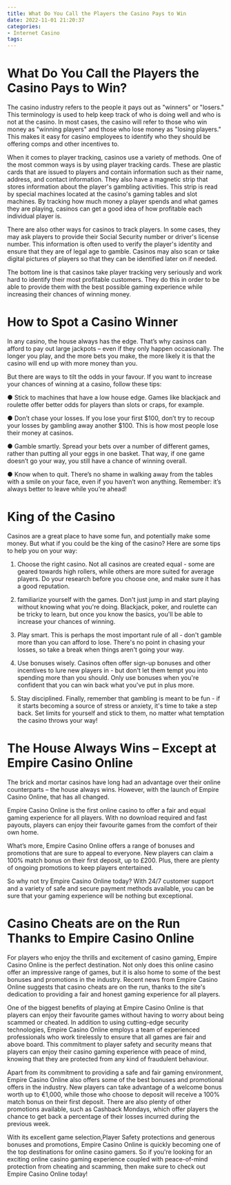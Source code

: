 ```yaml
---
title: What Do You Call the Players the Casino Pays to Win
date: 2022-11-01 21:20:37
categories:
- Internet Casino
tags:
---
```



#  What Do You Call the Players the Casino Pays to Win?

The casino industry refers to the people it pays out as "winners" or "losers." This terminology is used to help keep track of who is doing well and who is not at the casino. In most cases, the casino will refer to those who win money as "winning players" and those who lose money as "losing players." This makes it easy for casino employees to identify who they should be offering comps and other incentives to.

When it comes to player tracking, casinos use a variety of methods. One of the most common ways is by using player tracking cards. These are plastic cards that are issued to players and contain information such as their name, address, and contact information. They also have a magnetic strip that stores information about the player's gambling activities. This strip is read by special machines located at the casino's gaming tables and slot machines. By tracking how much money a player spends and what games they are playing, casinos can get a good idea of how profitable each individual player is.

There are also other ways for casinos to track players. In some cases, they may ask players to provide their Social Security number or driver's license number. This information is often used to verify the player's identity and ensure that they are of legal age to gamble. Casinos may also scan or take digital pictures of players so that they can be identified later on if needed.

The bottom line is that casinos take player tracking very seriously and work hard to identify their most profitable customers. They do this in order to be able to provide them with the best possible gaming experience while increasing their chances of winning money.

#  How to Spot a Casino Winner

In any casino, the house always has the edge. That’s why casinos can afford to pay out large jackpots – even if they only happen occasionally. The longer you play, and the more bets you make, the more likely it is that the casino will end up with more money than you.

But there are ways to tilt the odds in your favour. If you want to increase your chances of winning at a casino, follow these tips:

● Stick to machines that have a low house edge. Games like blackjack and roulette offer better odds for players than slots or craps, for example.

● Don’t chase your losses. If you lose your first $100, don’t try to recoup your losses by gambling away another $100. This is how most people lose their money at casinos.

● Gamble smartly. Spread your bets over a number of different games, rather than putting all your eggs in one basket. That way, if one game doesn’t go your way, you still have a chance of winning overall.

● Know when to quit. There’s no shame in walking away from the tables with a smile on your face, even if you haven’t won anything. Remember: it’s always better to leave while you’re ahead!

#  King of the Casino

Casinos are a great place to have some fun, and potentially make some money. But what if you could be the king of the casino? Here are some tips to help you on your way:

1. Choose the right casino. Not all casinos are created equal - some are geared towards high rollers, while others are more suited for average players. Do your research before you choose one, and make sure it has a good reputation.

2. familiarize yourself with the games. Don't just jump in and start playing without knowing what you're doing. Blackjack, poker, and roulette can be tricky to learn, but once you know the basics, you'll be able to increase your chances of winning.

3. Play smart. This is perhaps the most important rule of all - don't gamble more than you can afford to lose. There's no point in chasing your losses, so take a break when things aren't going your way.

4. Use bonuses wisely. Casinos often offer sign-up bonuses and other incentives to lure new players in - but don't let them tempt you into spending more than you should. Only use bonuses when you're confident that you can win back what you've put in plus more.

5. Stay disciplined. Finally, remember that gambling is meant to be fun - if it starts becoming a source of stress or anxiety, it's time to take a step back. Set limits for yourself and stick to them, no matter what temptation the casino throws your way!

#  The House Always Wins – Except at Empire Casino Online

The brick and mortar casinos have long had an advantage over their online counterparts – the house always wins. However, with the launch of Empire Casino Online, that has all changed.

Empire Casino Online is the first online casino to offer a fair and equal gaming experience for all players. With no download required and fast payouts, players can enjoy their favourite games from the comfort of their own home.

What’s more, Empire Casino Online offers a range of bonuses and promotions that are sure to appeal to everyone. New players can claim a 100% match bonus on their first deposit, up to £200. Plus, there are plenty of ongoing promotions to keep players entertained.

So why not try Empire Casino Online today? With 24/7 customer support and a variety of safe and secure payment methods available, you can be sure that your gaming experience will be nothing but exceptional.

#  Casino Cheats are on the Run Thanks to Empire Casino Online

For players who enjoy the thrills and excitement of casino gaming, Empire Casino Online is the perfect destination. Not only does this online casino offer an impressive range of games, but it is also home to some of the best bonuses and promotions in the industry. Recent news from Empire Casino Online suggests that casino cheats are on the run, thanks to the site's dedication to providing a fair and honest gaming experience for all players.

One of the biggest benefits of playing at Empire Casino Online is that players can enjoy their favourite games without having to worry about being scammed or cheated. In addition to using cutting-edge security technologies, Empire Casino Online employs a team of experienced professionals who work tirelessly to ensure that all games are fair and above board. This commitment to player safety and security means that players can enjoy their casino gaming experience with peace of mind, knowing that they are protected from any kind of fraudulent behaviour.

Apart from its commitment to providing a safe and fair gaming environment, Empire Casino Online also offers some of the best bonuses and promotional offers in the industry. New players can take advantage of a welcome bonus worth up to €1,000, while those who choose to deposit will receive a 100% match bonus on their first deposit. There are also plenty of other promotions available, such as Cashback Mondays, which offer players the chance to get back a percentage of their losses incurred during the previous week.

With its excellent game selection,Player Safety protections and generous bonuses and promotions, Empire Casino Online is quickly becoming one of the top destinations for online casino gamers. So if you're looking for an exciting online casino gaming experience coupled with peace-of-mind protection from cheating and scamming, then make sure to check out Empire Casino Online today!